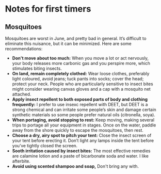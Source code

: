 # Notes for first timers

## Mosquitoes

Mosquitoes are worst in June, and pretty bad in general. It’s difficult to eliminate this nuisance, but it can be minimized. Here are some recommendations:

- **Don't move about too much:**
  When you move a lot or act nervously, your body releases more carbonic gas and you perspire more, which stimulates biting insects.
- **On land, remain completely clothed:**
  Wear loose clothes, preferably light coloured, avoid jeans; tuck pants into socks; cover the head; protect your neck. People who are particularly sensitive to insect bites might consider wearing canvas gloves and a cap with a mosquito net attached.
- **Apply insect repellent to both exposed parts of body and clothing frequently:**
  I prefer to use insexc repellent with DEET, but DEET is a strong chemical and can irritate some people’s skin and damage certain synthetic materials so some people prefer natural oils (citronella, soya).
- **When portaging, avoid stopping to rest:**
  Keep moving, making several trips to portage all your equipment in stages. Once on the water, paddle away from the shore quickly to escape the mosquitoes, then rest.
- **Choose a dry, airy spot to pitch your tent:**
  Close the insect screen of your tent before erecting it. Don’t light any lamps inside the tent before you’ve tightly closed the screen.
- **Sooth irritation caused by insect bites:**
  The most effective remedies are calamine lotion and a paste of bicarbonate soda and water. I like afterbite.
- **Avoid using scented shampoo and soap,**
  Don't bring any with.
